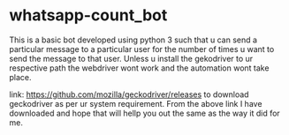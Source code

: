 # whatsapp-count_bot
This is a basic  bot developed using python 3 such that u can send a particular message to a particular user for the number of times u want to send the message to that user.
Unless u install the gekodriver to ur respective path the webdriver wont work and the automation wont take place.

link: https://github.com/mozilla/geckodriver/releases to download geckodriver as per ur system requirement.
From the above link I have downloaded and hope that will hellp you out the same as the way it did for me.
